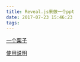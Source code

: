 ```yaml
---
title: Reveal.js来做一个ppt
date: 2017-07-23 15:46:23
tags:
---
```

[一个栗子](http://meikidd.github.io/slides/kick-off-es6/index.html)

[使用说明](http://www.jianshu.com/p/c0db7dd49e9f)

